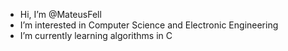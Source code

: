 - Hi, I’m @MateusFell
- I’m interested in Computer Science and Electronic Engineering
- I’m currently learning algorithms in C

<!---
MateusFell/MateusFell is a ✨ special ✨ repository because its `README.md` (this file) appears on your GitHub profile.
You can click the Preview link to take a look at your changes.
--->
